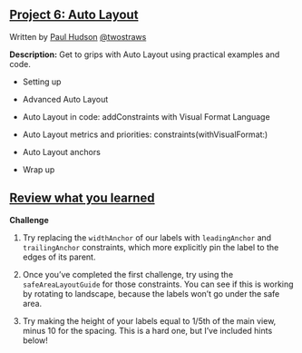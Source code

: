 ## [Project 6: Auto Layout](https://www.hackingwithswift.com/read/6/overview)
Written by [Paul Hudson](https://www.hackingwithswift.com/about)     [@twostraws](https://twitter.com/twostraws)

**Description:** Get to grips with Auto Layout using practical examples and code.

- Setting up

- Advanced Auto Layout

- Auto Layout in code: addConstraints with Visual Format Language

- Auto Layout metrics and priorities: constraints(withVisualFormat:)

- Auto Layout anchors

- Wrap up

## [Review what you learned](https://www.hackingwithswift.com/review/hws/project-6-auto-layout)

**Challenge**

1. Try replacing the `widthAnchor` of our labels with `leadingAnchor` and `trailingAnchor` constraints, which more explicitly pin the label to the edges of its parent.

2. Once you’ve completed the first challenge, try using the `safeAreaLayoutGuide` for those constraints. You can see if this is working by rotating to landscape, because the labels won’t go under the safe area.

3. Try making the height of your labels equal to 1/5th of the main view, minus 10 for the spacing. This is a hard one, but I’ve included hints below!
